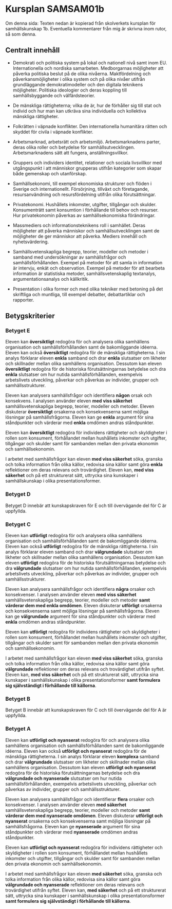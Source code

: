 # Kursplan SAMSAM01b

Om denna sida: Texten nedan är kopierad från skolverkets kursplan för samhällskunskap 1b. Eventuella kommentarer från mig är skrivna inom rutor, så som denna.

## Centralt innehåll

- Demokrati och politiska system på lokal och nationell nivå samt inom EU. Internationella och nordiska samarbeten. Medborgarnas möjligheter att påverka politiska beslut på de olika nivåerna. Maktfördelning och påverkansmöjligheter i olika system och på olika nivåer utifrån grundläggande demokratimodeller och den digitala teknikens möjligheter. Politiska ideologier och deras koppling till samhällsbyggande och välfärdsteorier.

- De mänskliga rättigheterna; vilka de är, hur de förhåller sig till stat och individ och hur man kan utkräva sina individuella och kollektiva mänskliga rättigheter.

- Folkrätten i väpnade konflikter. Den internationella humanitära rätten och skyddet för civila i väpnade konflikter.

- Arbetsmarknad, arbetsrätt och arbetsmiljö. Arbetsmarknadens parter, deras olika roller och betydelse för samhällsutvecklingen. Arbetsmarknadens sätt att fungera, anställningsvillkor.

- Gruppers och individers identitet, relationer och sociala livsvillkor med utgångspunkt i att människor grupperas utifrån kategorier som skapar både gemenskap och utanförskap.

- Samhällsekonomi, till exempel ekonomiska strukturer och flöden i Sverige och internationellt. Försörjning, tillväxt och företagande, resursanvändning och resursfördelning utifrån olika förutsättningar.

- Privatekonomi. Hushållets inkomster, utgifter, tillgångar och skulder. Konsumenträtt samt konsumtion i förhållande till behov och resurser. Hur privatekonomin påverkas av samhällsekonomiska förändringar.

- Massmediers och informationsteknikens roll i samhället. Deras möjligheter att påverka människor och samhällsutvecklingen samt de möjligheter de ger människor att påverka. Mediers innehåll och nyhetsvärdering.

- Samhällsvetenskapliga begrepp, teorier, modeller och metoder i samband med undersökningar av samhällsfrågor och samhällsförhållanden. Exempel på metoder för att samla in information är intervju, enkät och observation. Exempel på metoder för att bearbeta information är statistiska metoder, samhällsvetenskaplig textanalys, argumentationsanalys och källkritik.

- Presentation i olika former och med olika tekniker med betoning på det skriftliga och muntliga, till exempel debatter, debattartiklar och rapporter.

## Betygskriterier

### Betyget E

Eleven kan **översiktligt** redogöra för och analysera olika samhällens organisation och samhällsförhållanden samt de bakomliggande idéerna. Eleven kan också **översiktligt** redogöra för de mänskliga rättigheterna. I sin analys förklarar eleven **enkla** samband och drar **enkla** slutsatser om likheter och skillnader mellan olika samhällens organisation. Dessutom kan eleven **översiktligt** redogöra för de historiska förutsättningarnas betydelse och dra **enkla** slutsatser om hur nutida samhällsförhållanden, exempelvis arbetslivets utveckling, påverkar och påverkas av individer, grupper och samhällsstrukturer.

Eleven kan analysera samhällsfrågor och identifiera **någon** orsak och konsekvens. I analysen använder eleven **med viss säkerhet** samhällsvetenskapliga begrepp, teorier, modeller och metoder. Eleven diskuterar **översiktligt** orsakerna och konsekvenserna samt möjliga lösningar på samhällsfrågorna. Eleven kan ge **enkla** argument för sina ståndpunkter och värderar med **enkla** omdömen andras ståndpunkter.

Eleven kan **översiktligt** redogöra för individens rättigheter och skyldigheter i rollen som konsument, förhållandet mellan hushållets inkomster och utgifter, tillgångar och skulder samt för sambanden mellan den privata ekonomin och samhällsekonomin.

I arbetet med samhällsfrågor kan eleven **med viss säkerhet** söka, granska och tolka information från olika källor, redovisa sina källor samt göra **enkla** reflektioner om deras relevans och trovärdighet. Eleven kan, **med viss säkerhet** och på ett strukturerat sätt, uttrycka sina kunskaper i samhällskunskap i olika presentationsformer.

### Betyget D

Betyget D innebär att kunskapskraven för E och till övervägande del för C är uppfyllda.

### Betyget C

Eleven kan **utförligt** redogöra för och analysera olika samhällens organisation och samhällsförhållanden samt de bakomliggande idéerna. Eleven kan också **utförligt** redogöra för de mänskliga rättigheterna. I sin analys förklarar eleven samband och drar **välgrundade** slutsatser om likheter och skillnader mellan olika samhällens organisation. Dessutom kan eleven **utförligt** redogöra för de historiska förutsättningarnas betydelse och dra **välgrundade** slutsatser om hur nutida samhällsförhållanden, exempelvis arbetslivets utveckling, påverkar och påverkas av individer, grupper och samhällsstrukturer.

Eleven kan analysera samhällsfrågor och identifiera **några** orsaker och konsekvenser. I analysen använder eleven **med viss säkerhet** samhällsvetenskapliga begrepp, teorier, modeller och metoder **samt värderar dem med enkla omdömen**. Eleven diskuterar **utförligt** orsakerna och konsekvenserna samt möjliga lösningar på samhällsfrågorna. Eleven kan ge **välgrundade** argument för sina ståndpunkter och värderar med **enkla** omdömen andras ståndpunkter.

Eleven kan **utförligt** redogöra för individens rättigheter och skyldigheter i rollen som konsument, förhållandet mellan hushållets inkomster och utgifter, tillgångar och skulder samt för sambanden mellan den privata ekonomin och samhällsekonomin.

I arbetet med samhällsfrågor kan eleven **med viss säkerhet** söka, granska och tolka information från olika källor, redovisa sina källor samt göra **välgrundade** reflektioner om deras relevans och trovärdighet utifrån syftet. Eleven kan, **med viss säkerhet** och på ett strukturerat sätt, uttrycka sina kunskaper i samhällskunskap i olika presentationsformer **samt formulera sig självständigt i förhållande till källorna**.

### Betyget B

Betyget B innebär att kunskapskraven för C och till övervägande del för A är uppfyllda.

### Betyget A

Eleven kan **utförligt och nyanserat** redogöra för och analysera olika samhällens organisation och samhällsförhållanden samt de bakomliggande idéerna. Eleven kan också **utförligt och nyanserat** redogöra för de mänskliga rättigheterna. I sin analys förklarar eleven **komplexa** samband och drar **välgrundade** slutsatser om likheter och skillnader mellan olika samhällens organisation. Dessutom kan eleven **utförligt och nyanserat** redogöra för de historiska förutsättningarnas betydelse och dra **välgrundade och nyanserade** slutsatser om hur nutida samhällsförhållanden, exempelvis arbetslivets utveckling, påverkar och påverkas av individer, grupper och samhällsstrukturer.

Eleven kan analysera samhällsfrågor och identifierar **flera** orsaker och konsekvenser. I analysen använder eleven **med säkerhet** samhällsvetenskapliga begrepp, teorier, modeller och metoder **samt värderar dem med nyanserade omdömen**. Eleven diskuterar **utförligt och nyanserat** orsakerna och konsekvenserna samt möjliga lösningar på samhällsfrågorna. Eleven kan ge **nyanserade** argument för sina ståndpunkter och värderar med **nyanserade** omdömen andras ståndpunkter.

Eleven kan **utförligt och nyanserat** redogöra för individens rättigheter och skyldigheter i rollen som konsument, förhållandet mellan hushållets inkomster och utgifter, tillgångar och skulder samt för sambanden mellan den privata ekonomin och samhällsekonomin.

I arbetet med samhällsfrågor kan eleven **med säkerhet** söka, granska och tolka information från olika källor, redovisa sina källor samt göra **välgrundade och nyanserade** reflektioner om deras relevans och trovärdighet utifrån syftet. Eleven kan, **med säkerhet** och på ett strukturerat sätt, uttrycka sina kunskaper i samhällskunskap i olika presentationsformer **samt formulera sig självständigt i förhållande till källorna**.
